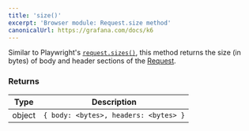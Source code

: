 ```yaml
---
title: 'size()'
excerpt: 'Browser module: Request.size method'
canonicalUrl: https://grafana.com/docs/k6
---
```


Similar to Playwright's [`request.sizes()`](https://playwright.dev/docs/api/class-request#request-sizes), this method returns the size (in bytes) of body and header sections of the [Request](/javascript-api/k6-experimental/browser/request).

### Returns

| Type   | Description                           |
|--------|---------------------------------------|
| object | `{ body: <bytes>, headers: <bytes> }` |
